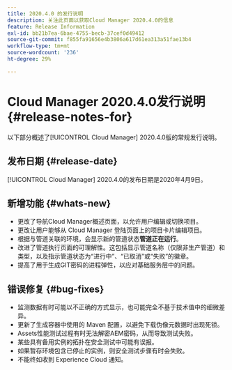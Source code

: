```yaml
---
title: 2020.4.0 的发行说明
description: 关注此页面以获取Cloud Manager 2020.4.0的信息
feature: Release Information
exl-id: bb21b7ea-6bae-4755-becb-37cef0d49412
source-git-commit: f855fa91656e4b3806a617d61ea313a51fae13b4
workflow-type: tm+mt
source-wordcount: '236'
ht-degree: 29%

---
```


# Cloud Manager 2020.4.0发行说明 {#release-notes-for}

以下部分概述了[!UICONTROL Cloud Manager] 2020.4.0版的常规发行说明。

## 发布日期 {#release-date}

[!UICONTROL Cloud Manager] 2020.4.0的发布日期是2020年4月9日。

## 新增功能 {#whats-new}

* 更改了导航Cloud Manager概述页面，以允许用户编辑或切换项目。
* 更改让用户能够从 Cloud Manager 登陆页面上的项目卡片编辑项目。
* 根据与管道关联的环境，会显示新的管道状态&#x200B;**管道正在运行**。
* 改进了管道执行页面的可理解性。这包括显示管道名称（仅限非生产管道）和类型，以及指示管道状态为“进行中”、“已取消”或“失败”的徽章。
* 提高了用于生成GIT密码的进程弹性，以应对基础服务层中的问题。

## 错误修复 {#bug-fixes}

* 监测数据有时可能以不正确的方式显示，也可能完全不基于技术值中的细微差异。
* 更新了生成容器中使用的 Maven 配置，以避免下载伪像元数据时出现死锁。
* Assets性能测试过程有时无法解密AEM密码，从而导致测试失败。
* 某些具有备用实例的拓扑在安全测试中可能有误报。
* 如果暂存环境包含已停止的实例，则安全测试步骤有时会失败。
* 不能终如收到 Experience Cloud 通知。
